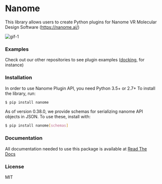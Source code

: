 # Nanome

This library allows users to create Python plugins for Nanome VR Molecular Design Software (https://nanome.ai/)

![gif-1](https://media.giphy.com/media/y6SIb1JQdaoaGF0KPJ/giphy-downsized.gif)


### Examples

Check out our other repositories to see plugin examples ([docking](https://github.com/nanome-ai/plugin-docking), for instance)

### Installation

In order to use Nanome Plugin API, you need Python 3.5+ or 2.7+
To install the library, run:

```sh
$ pip install nanome
```

As of version 0.38.0, we provide schemas for serializing nanome API objects in JSON. To use these, install with:
```sh
$ pip install nanome[schemas]
```

### Documentation

All documentation needed to use this package is available at [Read The Docs](https://nanome.readthedocs.io/en/latest/)


### License

MIT